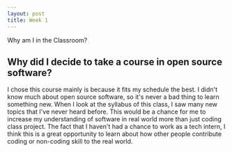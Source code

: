 ```yaml
---
layout: post
title: Week 1
---
```



Why am I in the Classroom?

Why did I decide to take a course in open source software?
---

I chose this course mainly is because it fits my schedule the best. I didn't know much about open source software, so it's never a bad thing to learn something new. When I look at the syllabus of this class, I saw many new topics that I've never heard before. This would be a chance for me to increase my understanding of software in real world more than just coding class project. The fact that I haven't had a chance to work as a tech intern, I think this is a great opportunity to learn about how other people contribute coding or non-coding skill to the real world. 
